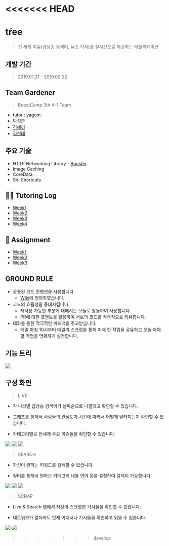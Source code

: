 <<<<<<< HEAD
=======
# tŕee
> 전 세계 이슈(급상승 검색어, 뉴스 기사)를 실시간으로 제공하는 애플리케이션

## 개발 기간
> 2019.01.21 - 2019.02.22

## Team Gardener
> BoostCamp 3th A-1 Team
- tutor : yagom 
- [박성준](https://github.com/godpp) 
- [김혜리](https://github.com/kimhyeri) 
- [김현태](https://github.com/onemoongit)

## 주요 기술
- HTTP Networking Library - [Booster](https://github.com/godpp/Booster)
- Image Caching
- CoreData
- Siri Shortcuts

## 👨‍🏫 Tutoring Log

* [Week1](https://github.com/boostcamp3-iOS/team-a1/wiki/Week1)
* [Week2](https://github.com/boostcamp3-iOS/team-a1/wiki/Week2)
* [Week3](https://github.com/boostcamp3-iOS/team-a1/wiki/Week3)
* [Week4](https://github.com/boostcamp3-iOS/team-a1/wiki/Week4)

## 📝 Assignment

* [Week1](https://github.com/boostcamp3-iOS/team-a1/wiki/Week1-Assignment)
* [Week2](https://github.com/boostcamp3-iOS/team-a1/wiki/Week2-Assignment)
* [Week3](https://github.com/boostcamp3-iOS/team-a1/wiki/Week3-Assignment)

## GROUND RULE

* 공통된 코드 컨벤션을 사용합니다.
  - [Wiki](https://github.com/boostcamp3-iOS/team-a1/wiki/Swift-Style-Guide)에 정의하였습니다.
* 코드의 효율성을 증대시킵니다.
  - 재사용 가능한 부분에 대해서는 모듈로 활용하여 사용합니다.
  - PR에 대한 코멘트를 활용하여 서로의 코드를 적극적으로 리뷰합니다.
* 대화를 통한 적극적인 피드백을 주고받습니다.
  - 매일 아침 10시부터 데일리 스크럼을 통해 어제 한 작업을 공유하고 오늘 해야할 작업을 명확하게 설정합니다.

## 기능 트리

![](./image/tree.png)


## 구성 화면 

> LIVE

- 각 나라별 급상승 검색어가 날짜순으로 나열되고 확인할 수 있습니다.

- 그래프를 통해서 사람들의 관심도가 시간에 따라서 어떻게 달라지는지 확인할 수 있습니다.

- 카테고리별로 전세계 주요 이슈들을 확인할 수 있습니다.

![](./image/live1.png)
![](./image/live2.png)
![](./image/live3.png)


> SEARCH

- 자신이 원하는 키워드를 검색할 수 있습니다.

- 필터를 통해서 원하는 카테고리 내용 언어 등을 설정하여 검색이 가능합니다.

![](./image/search1.png)
![](./image/search2.png)
![](./image/search3.png)

> SCRAP

- Live & Search 탭에서 자신이 스크랩한 기사들을 확인할 수 있습니다. 

- 네트워크가 없더라도 언제 어디서나 기사들을 확인하고 읽을 수 있습니다.

![](./image/scrap1.png)
![](./image/scrap2.png)
>>>>>>> develop

